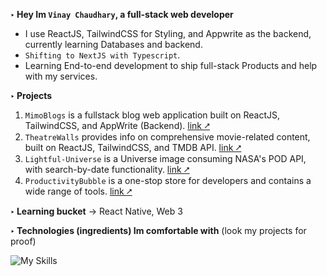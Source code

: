 **‣ Hey Im `Vinay Chaudhary`, a full-stack web developer**
- I use ReactJS, TailwindCSS for Styling, and Appwrite as the backend, currently learning Databases and backend. 
- `Shifting to NextJS with Typescript`.
- Learning End-to-end development to ship full-stack Products and help with my services. 

**‣ Projects**
1. `MimoBlogs` is a fullstack blog web application built on ReactJS, TailwindCSS, and AppWrite (Backend).   [link ⭧](https://mimoblogs-vinay.vercel.app/)
2. `TheatreWalls` provides info on comprehensive movie-related content, built on ReactJS, TailwindCSS, and TMDB API.  [link ⭧](https://theatrewalls-vinay-mi.netlify.app/)
3. `Lightful-Universe` is a Universe image consuming NASA's POD API, with search-by-date functionality. [link ⭧](https://lightful-universe-vinay.netlify.app/)
4. `ProductivityBubble` is a one-stop store for developers and contains a wide range of tools.  [link ⭧](https://productivitybubble-vinay-mi.netlify.app/)

**‣ Learning bucket**
→ React Native, Web 3


**‣ Technologies (ingredients) Im comfortable with** (look my projects for proof)

![My Skills](https://skillicons.dev/icons?i=nodejs,express,mongodb,next,react,js,ts,tailwind,appwrite,github,figma,cpp&perline=16)
